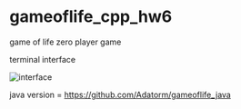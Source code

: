 # gameoflife_cpp_hw6

game of life zero player game

terminal interface

![interface](https://github.com/Stormcun/gameoflife_cpp/blob/master/data/gol-terminal.jpg?raw=true)


java version = https://github.com/Adatorm/gameoflife_java
